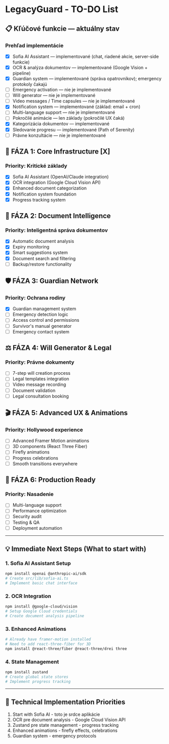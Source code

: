# LegacyGuard - TO-DO List

## 📋 Kľúčové funkcie — aktuálny stav

### Prehľad implementácie

- [X] Sofia AI Assistant — implementované (chat, riadené akcie, server-side funkcie)
- [X] OCR & analýza dokumentov — implementované (Google Vision + pipeline)
- [X] Guardian system — implementované (správa opatrovníkov); emergency protokoly čakajú
- [ ] Emergency activation — nie je implementované
- [ ] Will generator — nie je implementované
- [ ] Video messages / Time capsules — nie je implementované
- [X] Notification system — implementované (základ: email + cron)
- [ ] Multi-language support — nie je implementované
- [ ] Pokročilé animácie — len základy (pokročilé UX čaká)
- [X] Kategorizácia dokumentov — implementované
- [X] Sledovanie progresu — implementované (Path of Serenity)
- [ ] Právne konzultácie — nie je implementované

## 🚀 FÁZA 1: Core Infrastructure [X]

### Priority: Kritické základy

- [X] Sofia AI Assistant (OpenAI/Claude integration)
- [X] OCR integration (Google Cloud Vision API)
- [X] Enhanced document categorization
- [X] Notification system foundation
- [X] Progress tracking system

## 📄 FÁZA 2: Document Intelligence

### Priority: Inteligentná správa dokumentov

- [X] Automatic document analysis
- [X] Expiry monitoring
- [X] Smart suggestions system
- [X] Document search and filtering
- [ ] Backup/restore functionality

## 🛡️ FÁZA 3: Guardian Network

### Priority: Ochrana rodiny

- [X] Guardian management system
- [ ] Emergency detection logic
- [ ] Access control and permissions
- [ ] Survivor's manual generator
- [ ] Emergency contact system

## ⚖️ FÁZA 4: Will Generator & Legal

### Priority: Právne dokumenty

- [ ] 7-step will creation process
- [ ] Legal templates integration
- [ ] Video message recording
- [ ] Document validation
- [ ] Legal consultation booking

## 🎬 FÁZA 5: Advanced UX & Animations

### Priority: Hollywood experience

- [ ] Advanced Framer Motion animations
- [ ] 3D components (React Three Fiber)
- [ ] Firefly animations
- [ ] Progress celebrations
- [ ] Smooth transitions everywhere

## 🚀 FÁZA 6: Production Ready

### Priority: Nasadenie

- [ ] Multi-language support
- [ ] Performance optimization
- [ ] Security audit
- [ ] Testing & QA
- [ ] Deployment automation

---

## 💡 Immediate Next Steps (What to start with)

### 1. Sofia AI Assistant Setup

```bash
npm install openai @anthropic-ai/sdk
# Create src/lib/sofia-ai.ts
# Implement basic chat interface
```

### 2. OCR Integration

```bash
npm install @google-cloud/vision
# Setup Google Cloud credentials
# Create document analysis pipeline
```

### 3. Enhanced Animations

```bash
# Already have framer-motion installed
# Need to add react-three-fiber for 3D
npm install @react-three/fiber @react-three/drei three
```

### 4. State Management

```bash
npm install zustand
# Create global state stores
# Implement progress tracking
```

---

## 🔧 Technical Implementation Priorities

1. Start with Sofia AI - toto je srdce aplikácie
2. OCR pre document analysis - Google Cloud Vision API
3. Zustand pre state management - progress tracking
4. Enhanced animations - firefly effects, celebrations
5. Guardian system - emergency protocols
